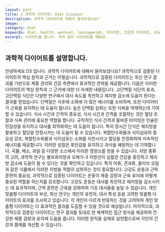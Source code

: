 ```yaml
---
layout: post
title: 2.과학적 다이어트! Diet Science!
description: 과학적 다이어트에 대해서 들어보셨나요?
image:
category: diet
keywords: diet, health, workout, losingweigh, 다이어트, 건강한 다이어트, diet science
excerpt: 다이어트를 합니다. 우리 같이 다이어트를 해봐요.
---
```


## 과학적 다이어트를 설명합니다.

안녕하세요 DS 입니다. 과학적 다이어트에 대해서 들어보셨나요? 과학적으로 검증된 다이어트의 핵심 원칙과 근거는 이렇습니다. 과학적으로 검증된 다이어트는 최신 연구 결과를 기반으로 체중 관리와 건강 측면에서 효과적인 전략을 제공합니다. 다음은 이러한 다이어트의 핵심 원칙과 그 근거에 대한 더 자세한 내용입니다. 고단백질 식단의 효과, 고단백질 식단은 다양한 연구에서 대사 속도를 촉진하고 체지방 감소에 도움이 된다는 결과를 얻었습니다. 단백질은 식후에 소화에 더 많은 에너지를 소비하며, 또한 다이어터가 근육을 유지하는 데 도움이 됩니다. 높은 단백질 섭취는 또한 식욕을 억제하는데 기여할 수 있습니다. 식사 시간과 간격의 중요성, 식사 시간과 간격을 조절하는 것은 혈당 조절과 식욕 관리에 중요한 역할을 합니다. 규칙적인 식사 간격과 올바른 타이밍은 인슐린 민감성을 유지하고 대사를 최적화하는 데 도움이 됩니다. 특히 장시간 단식은 체지방을 활용하고 혈당을 안정시키는 데 도움이 될 수 있습니다. 복합탄수화물과 식이섬유의 중요성 강조, 복합탄수화물과 식이섬유는 소화를 지연시키고 혈당을 안정화하여 지속적인 에너지를 제공합니다. 이러한 성질은 포만감을 유지하고 과식을 예방하는 데 기여합니다. 곡물, 채소, 과일 등 다양한 소스에서 이러한 영양소를 얻을 수 있습니다. 지방 종류의 고려, 과학적 연구는 불포화지방과 오메가-3 지방산이 심혈관 건강을 증진하고 체지방 감소에 도움이 될 수 있다는 것을 확인하고 있습니다. 특히 어류, 견과류, 올리브 오일과 같은 식품에서 이러한 지방을 적절히 섭취하는 것이 중요합니다. 고강도 운동과 근력 훈련의 중요성, 과학적으로 검증된 다이어트는 운동이 체중 감량과 근육 유지에 어떻게 중요한 역할을 하는지를 강조합니다. 고강도 운동은 대사를 촉진하고 체지방을 감소시키는 데 효과적이며, 근력 훈련은 근육을 강화하여 기초 대사율을 높일 수 있습니다. 개인 맞춤형 다이어트의 부상, 최신 연구는 개인의 유전자, 대사 특성 등을 고려한 맞춤형 다이어트의 효과를 조사하고 있습니다. 각 개인이 다르게 반응하는 것을 고려하여 개인 맞춤형 다이어트는 더 효과적인 결과를 도출할 수 있을 것으로 예상됩니다. 마지막으로, 과학적으로 검증된 다이어트는 연구 결과를 토대로 한 체계적인 접근 방식을 제공하여 건강한 체중 감량과 유지에 도움을 줍니다. 이러한 원칙을 실제로 실천함으로써 각인의 건강과 몸매를 개선할 수 있습니다.
